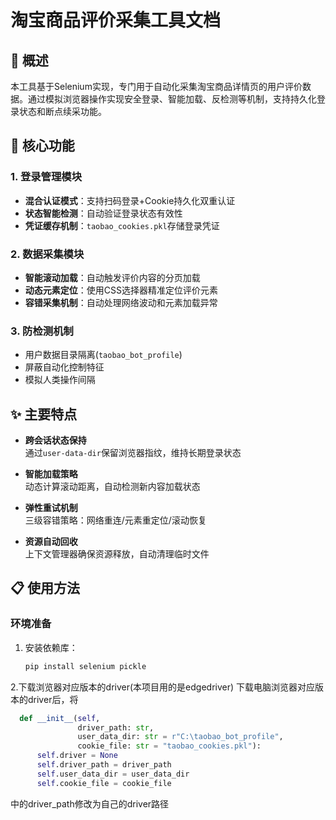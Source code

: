 # 淘宝商品评价采集工具文档

## 📌 概述
本工具基于Selenium实现，专门用于自动化采集淘宝商品详情页的用户评价数据。通过模拟浏览器操作实现安全登录、智能加载、反检测等机制，支持持久化登录状态和断点续采功能。

## 🚀 核心功能

### 1. 登录管理模块
- **混合认证模式**：支持扫码登录+Cookie持久化双重认证
- **状态智能检测**：自动验证登录状态有效性
- **凭证缓存机制**：`taobao_cookies.pkl`存储登录凭证

### 2. 数据采集模块
- **智能滚动加载**：自动触发评价内容的分页加载
- **动态元素定位**：使用CSS选择器精准定位评价元素
- **容错采集机制**：自动处理网络波动和元素加载异常

### 3. 防检测机制
- 用户数据目录隔离(`taobao_bot_profile`)
- 屏蔽自动化控制特征
- 模拟人类操作间隔

## ✨ 主要特点

- **跨会话状态保持**  
  通过`user-data-dir`保留浏览器指纹，维持长期登录状态

- **智能加载策略**  
  动态计算滚动距离，自动检测新内容加载状态

- **弹性重试机制**  
  三级容错策略：网络重连/元素重定位/滚动恢复

- **资源自动回收**  
  上下文管理器确保资源释放，自动清理临时文件

## 📋 使用方法

### 环境准备
1. 安装依赖库：
   ```bash
   pip install selenium pickle
   ```
2.下载浏览器对应版本的driver(本项目用的是edgedriver)
  下载电脑浏览器对应版本的driver后，将
  ```python
    def __init__(self, 
                 driver_path: str,
                 user_data_dir: str = r"C:\taobao_bot_profile",
                 cookie_file: str = "taobao_cookies.pkl"):
        self.driver = None
        self.driver_path = driver_path
        self.user_data_dir = user_data_dir
        self.cookie_file = cookie_file

  ```
  中的driver_path修改为自己的driver路径
